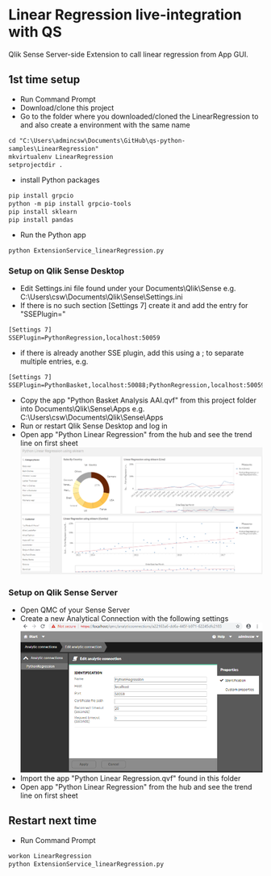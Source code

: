  # Linear Regression live-integration with QS
 
 Qlik Sense Server-side Extension to call linear regression from App GUI.
 
 ## 1st time setup
 * Run Command Prompt
 * Download/clone this project 
 * Go to the folder where you downloaded/cloned the LinearRegression to and also create a environment with the same name
```
cd "C:\Users\admincsw\Documents\GitHub\qs-python-samples\LinearRegression"
mkvirtualenv LinearRegression
setprojectdir .
```
 * install Python packages 
```
pip install grpcio
python -m pip install grpcio-tools
pip install sklearn
pip install pandas
``` 
 * Run the Python app
```
python ExtensionService_linearRegression.py
```
### Setup on Qlik Sense Desktop
 * Edit Settings.ini file found under your Documents\Qlik\Sense e.g. C:\Users\csw\Documents\Qlik\Sense\Settings.ini
 * If there is no such section \[Settings 7\] create it and add the entry for "SSEPlugin="
```
[Settings 7]
SSEPlugin=PythonRegression,localhost:50059
```
 * if there is already another SSE plugin, add this using a ; to separate multiple entries, e.g.
```
[Settings 7]
SSEPlugin=PythonBasket,localhost:50088;PythonRegression,localhost:50059
``` 
 * Copy the app "Python Basket Analysis AAI.qvf" from this project folder into Documents\Qlik\Sense\Apps e.g. C:\Users\csw\Documents\Qlik\Sense\Apps
 * Run or restart Qlik Sense Desktop and log in
 * Open app "Python Linear Regression" from the hub and see the trend line on first sheet
![alttext](https://github.com/ChristofSchwarz/pics/raw/master/python8.png "screenshot")

### Setup on Qlik Sense Server
 * Open QMC of your Sense Server
 * Create a new Analytical Connection with the following settings
 ![alttext](https://github.com/ChristofSchwarz/pics/raw/master/python3.png "screenshot")
 * Import the app "Python Linear Regression.qvf" found in this folder
 * Open app "Python Linear Regression" from the hub and see the trend line on first sheet
 
## Restart next time
 * Run Command Prompt
```
workon LinearRegression
python ExtensionService_linearRegression.py
```  
